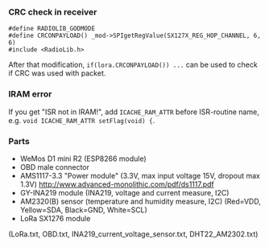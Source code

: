 ### CRC check in receiver
```
#define RADIOLIB_GODMODE
#define CRCONPAYLOAD() _mod->SPIgetRegValue(SX127X_REG_HOP_CHANNEL, 6, 6)
#include <RadioLib.h>
```
After that modification, `if(lora.CRCONPAYLOAD()) ...` can be used to check if CRC was used with packet.

### IRAM error
If you get "ISR not in IRAM!", add `ICACHE_RAM_ATTR` before ISR-routine name, e.g. `void ICACHE_RAM_ATTR setFlag(void) {`.

### Parts
- WeMos D1 mini R2 (ESP8266 module)
- OBD male connector
- AMS1117-3.3 "Power module" (3.3V, max input voltage 15V, dropout max 1.3V) http://www.advanced-monolithic.com/pdf/ds1117.pdf
- GY-INA219 module (INA219, voltage and current measure, I2C)
- AM2320(B) sensor (temperature and humidity measure, I2C) (Red=VDD, Yellow=SDA, Black=GND, White=SCL)
- LoRa SX1276 module

(LoRa.txt, OBD.txt, INA219_current_voltage_sensor.txt, DHT22_AM2302.txt)

